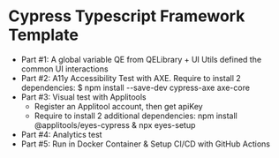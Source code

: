# Cypress Typescript Framework Template

- Part #1: A global variable QE from QELibrary + UI Utils defined the common UI interactions
- Part #2: A11y Accessibility Test with AXE. Require to install 2 dependencies: $ npm install --save-dev cypress-axe axe-core
- Part #3: Visual test with Applitools
  - Register an Applitool account, then get apiKey
  - Require to install 2 additional dependencies: npm install @applitools/eyes-cypress & npx eyes-setup
- Part #4: Analytics test
- Part #5: Run in Docker Container & Setup CI/CD with GitHub Actions
